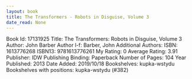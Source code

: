 ```yaml
---
layout: book
title: The Transformers - Robots in Disguise, Volume 3
date_read: None
---
```


Book Id: 17131925
Title: The Transformers: Robots in Disguise, Volume 3
Author: John Barber
Author l-f: Barber, John
Additional Authors: 
ISBN: 1613776268
ISBN13: 9781613776261
My Rating: 0
Average Rating: 3.91
Publisher: IDW Publishing
Binding: Paperback
Number of Pages: 104
Year Published: 2013
Date Added: 2019/10/18
Bookshelves: kupka-wstydu
Bookshelves with positions: kupka-wstydu (#382)

